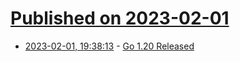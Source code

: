 # [Published on 2023-02-01](index.md)

* [2023-02-01, 19:38:13](https://news.ycombinator.com/item?id=34616352) - [Go 1.20 Released](https://groups.google.com/g/golang-announce/c/QMK8IQALDvA/m/JbovhzpOAAAJ)
